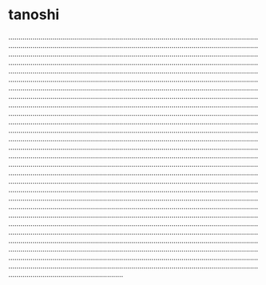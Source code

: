 # tanoshi

.........................................................................................................................................................................................................................................................................................................................................................................................................................................................................................................................................................................................................................................................................................................................................................................................................................................................................................................................................................................................................................................................................................................................................................................................................................................................................................................................................................................................................................................................................................................................................................................................................................................................................................................................................................................................................................................................................................................................................................................................................................................................................................................................................................................................................................................................................................................................................................................................................................................................................................................................................................................................................................................................................................................................................................................................................................................................................................................................................................................................................................................................................................................................................................................................................................................................................................................................................................................................................................................................................................................................................................................................................................................................................